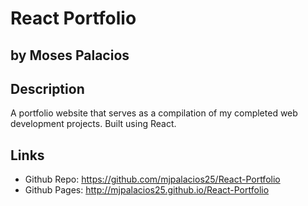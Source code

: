# React Portfolio
## by Moses Palacios

## Description
A portfolio website that serves as a compilation of my completed web development projects. Built using React.


## Links
* Github Repo: https://github.com/mjpalacios25/React-Portfolio
* Github Pages: http://mjpalacios25.github.io/React-Portfolio
